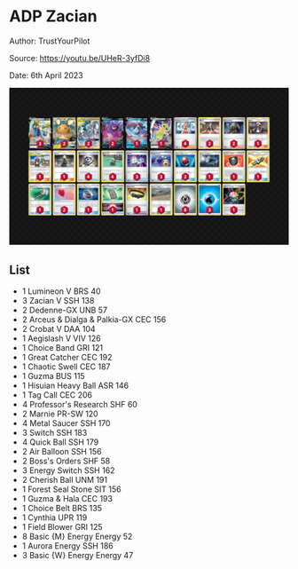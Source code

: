 # ADP Zacian

Author: TrustYourPilot

Source: <https://youtu.be/UHeR-3yfDi8>

Date: 6th April 2023

![decklist](../images/../../images/SVI/ADP%20Zacian/3-%20ADP%20Zacian.png)

## List

* 1 Lumineon V BRS 40
* 3 Zacian V SSH 138
* 2 Dedenne-GX UNB 57
* 2 Arceus & Dialga & Palkia-GX CEC 156
* 2 Crobat V DAA 104
* 1 Aegislash V VIV 126
* 1 Choice Band GRI 121
* 1 Great Catcher CEC 192
* 1 Chaotic Swell CEC 187
* 1 Guzma BUS 115
* 1 Hisuian Heavy Ball ASR 146
* 1 Tag Call CEC 206
* 4 Professor's Research SHF 60
* 2 Marnie PR-SW 120
* 4 Metal Saucer SSH 170
* 3 Switch SSH 183
* 4 Quick Ball SSH 179
* 2 Air Balloon SSH 156
* 2 Boss's Orders SHF 58
* 3 Energy Switch SSH 162
* 2 Cherish Ball UNM 191
* 1 Forest Seal Stone SIT 156
* 1 Guzma & Hala CEC 193
* 1 Choice Belt BRS 135
* 1 Cynthia UPR 119
* 1 Field Blower GRI 125
* 8 Basic {M} Energy Energy 52
* 1 Aurora Energy SSH 186
* 3 Basic {W} Energy Energy 47
